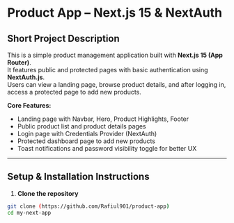 # Product App – Next.js 15 & NextAuth

## Short Project Description
This is a simple product management application built with **Next.js 15 (App Router)**.  
It features public and protected pages with basic authentication using **NextAuth.js**.  
Users can view a landing page, browse product details, and after logging in, access a protected page to add new products.

**Core Features:**
- Landing page with Navbar, Hero, Product Highlights, Footer
- Public product list and product details pages
- Login page with Credentials Provider (NextAuth)
- Protected dashboard page to add new products
- Toast notifications and password visibility toggle for better UX

---

## Setup & Installation Instructions

1. **Clone the repository**
```bash
git clone (https://github.com/Rafiul901/product-app)
cd my-next-app

